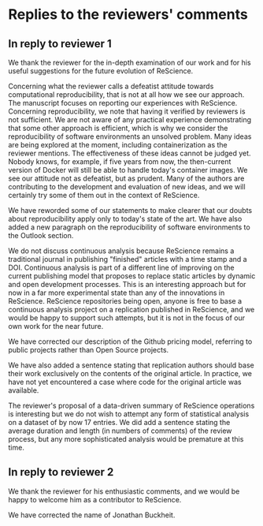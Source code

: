 # Replies to the reviewers' comments

## In reply to reviewer 1

We thank the reviewer for the in-depth examination of our work and for his useful suggestions for the future evolution of ReScience.

Concerning what the reviewer calls a defeatist attitude towards computational reproducibility, that is not at all how we see our approach. The manuscript focuses on reporting our experiences with ReScience. Concerning reproducibility, we note that having it verified by reviewers is not sufficient. We are not aware of any practical experience demonstrating that some other approach is efficient, which is why we consider the reproducibility of software environments an unsolved problem. Many ideas are being explored at the moment, including containerization as the reviewer mentions. The effectiveness of these ideas cannot be judged yet. Nobody knows, for example, if five years from now, the then-current version of Docker will still be able to handle today's container images. We see our attitude not as defeatist, but as prudent. Many of the authors are contributing to the development and evaluation of new ideas, and we will certainly try some of them out in the context of ReScience.

We have reworded some of our statements to make clearer that our doubts about reproducibility apply only to today's state of the art. We have also added a new paragraph on the reproducibility of software environments to the Outlook section.

We do not discuss continuous analysis because ReScience remains a traditional journal in publishing "finished" articles with a time stamp and a DOI. Continuous analysis is part of a different line of improving on the current publishing model that proposes to replace static articles by dynamic and open development processes. This is an interesting approach but for now in a far more experimental state than any of the innovations in ReScience. ReScience repositories being open, anyone is free to base a continuous analysis project on a replication published in ReScience, and we would be happy to support such attempts, but it is not in the focus of our own work for the near future.

We have corrected our description of the Github pricing model, referring to public projects rather than Open Source projects.

We have also added a sentence stating that replication authors should base their work exclusively on the contents of the original article. In practice, we have not yet encountered a case where code for the original article was available.

The reviewer's proposal of a data-driven summary of ReScience operations is interesting but we do not wish to attempt any form of statistical analysis on a dataset of by now 17 entries. We did add a sentence stating the average duration and length (in numbers of comments) of the review process, but any more sophisticated analysis would be premature at this time.


## In reply to reviewer 2

We thank the reviewer for his enthusiastic comments, and we would be
happy to welcome him as a contributor to ReScience.

We have corrected the name of Jonathan Buckheit.
